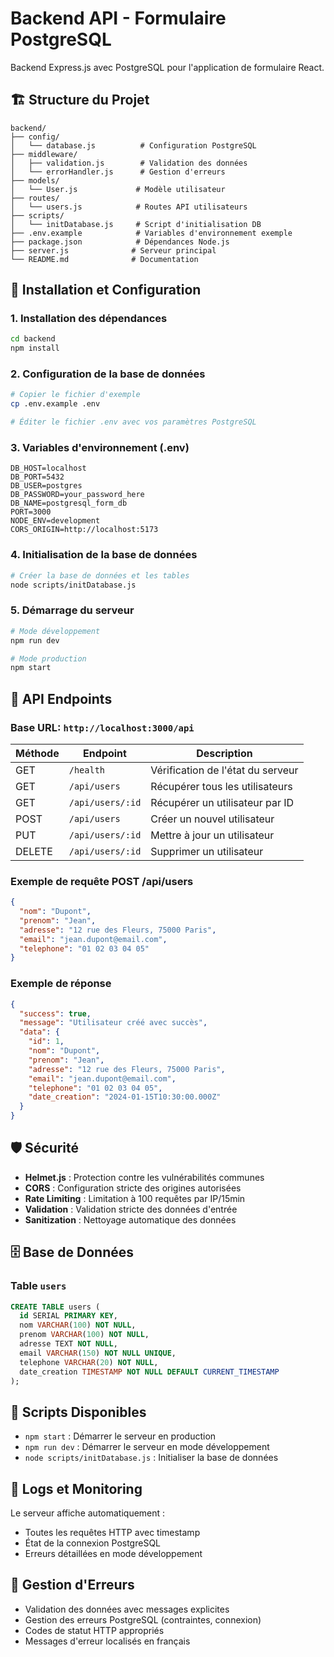 # Backend API - Formulaire PostgreSQL

Backend Express.js avec PostgreSQL pour l'application de formulaire React.

## 🏗️ Structure du Projet

```
backend/
├── config/
│   └── database.js          # Configuration PostgreSQL
├── middleware/
│   ├── validation.js        # Validation des données
│   └── errorHandler.js      # Gestion d'erreurs
├── models/
│   └── User.js             # Modèle utilisateur
├── routes/
│   └── users.js            # Routes API utilisateurs
├── scripts/
│   └── initDatabase.js     # Script d'initialisation DB
├── .env.example            # Variables d'environnement exemple
├── package.json            # Dépendances Node.js
├── server.js              # Serveur principal
└── README.md              # Documentation
```

## 🚀 Installation et Configuration

### 1. Installation des dépendances
```bash
cd backend
npm install
```

### 2. Configuration de la base de données
```bash
# Copier le fichier d'exemple
cp .env.example .env

# Éditer le fichier .env avec vos paramètres PostgreSQL
```

### 3. Variables d'environnement (.env)
```env
DB_HOST=localhost
DB_PORT=5432
DB_USER=postgres
DB_PASSWORD=your_password_here
DB_NAME=postgresql_form_db
PORT=3000
NODE_ENV=development
CORS_ORIGIN=http://localhost:5173
```

### 4. Initialisation de la base de données
```bash
# Créer la base de données et les tables
node scripts/initDatabase.js
```

### 5. Démarrage du serveur
```bash
# Mode développement
npm run dev

# Mode production
npm start
```

## 📡 API Endpoints

### Base URL: `http://localhost:3000/api`

| Méthode | Endpoint | Description |
|---------|----------|-------------|
| GET | `/health` | Vérification de l'état du serveur |
| GET | `/api/users` | Récupérer tous les utilisateurs |
| GET | `/api/users/:id` | Récupérer un utilisateur par ID |
| POST | `/api/users` | Créer un nouvel utilisateur |
| PUT | `/api/users/:id` | Mettre à jour un utilisateur |
| DELETE | `/api/users/:id` | Supprimer un utilisateur |

### Exemple de requête POST /api/users
```json
{
  "nom": "Dupont",
  "prenom": "Jean",
  "adresse": "12 rue des Fleurs, 75000 Paris",
  "email": "jean.dupont@email.com",
  "telephone": "01 02 03 04 05"
}
```

### Exemple de réponse
```json
{
  "success": true,
  "message": "Utilisateur créé avec succès",
  "data": {
    "id": 1,
    "nom": "Dupont",
    "prenom": "Jean",
    "adresse": "12 rue des Fleurs, 75000 Paris",
    "email": "jean.dupont@email.com",
    "telephone": "01 02 03 04 05",
    "date_creation": "2024-01-15T10:30:00.000Z"
  }
}
```

## 🛡️ Sécurité

- **Helmet.js** : Protection contre les vulnérabilités communes
- **CORS** : Configuration stricte des origines autorisées
- **Rate Limiting** : Limitation à 100 requêtes par IP/15min
- **Validation** : Validation stricte des données d'entrée
- **Sanitization** : Nettoyage automatique des données

## 🗄️ Base de Données

### Table `users`
```sql
CREATE TABLE users (
  id SERIAL PRIMARY KEY,
  nom VARCHAR(100) NOT NULL,
  prenom VARCHAR(100) NOT NULL,
  adresse TEXT NOT NULL,
  email VARCHAR(150) NOT NULL UNIQUE,
  telephone VARCHAR(20) NOT NULL,
  date_creation TIMESTAMP NOT NULL DEFAULT CURRENT_TIMESTAMP
);
```

## 🔧 Scripts Disponibles

- `npm start` : Démarrer le serveur en production
- `npm run dev` : Démarrer le serveur en mode développement
- `node scripts/initDatabase.js` : Initialiser la base de données

## 📝 Logs et Monitoring

Le serveur affiche automatiquement :
- Toutes les requêtes HTTP avec timestamp
- État de la connexion PostgreSQL
- Erreurs détaillées en mode développement

## 🚨 Gestion d'Erreurs

- Validation des données avec messages explicites
- Gestion des erreurs PostgreSQL (contraintes, connexion)
- Codes de statut HTTP appropriés
- Messages d'erreur localisés en français